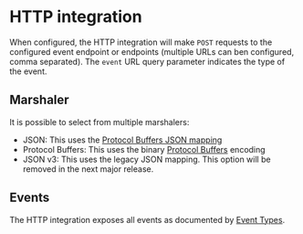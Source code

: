# HTTP integration

When configured, the HTTP integration will make `POST` requests to the
configured event endpoint or endpoints (multiple URLs can ben configured, comma
separated). The `event` URL query parameter indicates the type of the event.

## Marshaler

It is possible to select from multiple marshalers:

* JSON: This uses the [Protocol Buffers JSON mapping](https://developers.google.com/protocol-buffers/docs/proto3#json)
* Protocol Buffers: This uses the binary [Protocol Buffers](https://developers.google.com/protocol-buffers) encoding
* JSON v3: This uses the legacy JSON mapping. This option will be removed in the next major release.

## Events

The HTTP integration exposes all events as documented by [Event Types](index.md#event-types).

